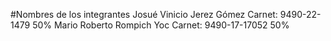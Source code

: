 #Nombres de los integrantes
Josué Vinicio Jerez Gómez Carnet:	9490-22-1479 50%
Mario Roberto Rompich Yoc Carnet:	9490-17-17052 50%

